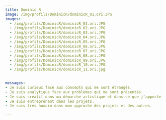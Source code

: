 ```yaml
---
title: Dominic R
image: /img/profils/DominicR/dominicR_01.ori.JPG
images:
  - /img/profils/DominicR/dominicR_01.ori.JPG
  - /img/profils/DominicR/dominicR_02.ori.JPG
  - /img/profils/DominicR/dominicR_03.ori.JPG
  - /img/profils/DominicR/dominicR_04.ori.JPG
  - /img/profils/DominicR/dominicR_05.ori.JPG
  - /img/profils/DominicR/dominicR_06.ori.JPG
  - /img/profils/DominicR/dominicR_07.ori.JPG
  - /img/profils/DominicR/dominicR_08.ori.JPG
  - /img/profils/DominicR/dominicR_09.ori.JPG
  - /img/profils/DominicR/dominicR_10.ori.JPG
  - /img/profils/DominicR/dominicR_11.ori.jpg
 

messages:
- Je suis curieux face aux concepts qui me sont étrangés.
- Je suis analytique face aux problèmes qui me sont présentés.
- Je suis créatif dans ma démarche artistique et dans ce que j'apporte à la discussion.
- Je suis entreprenant dans les projets.
- Je suis très humain dans mon approche des projets et des autres.

---
```

